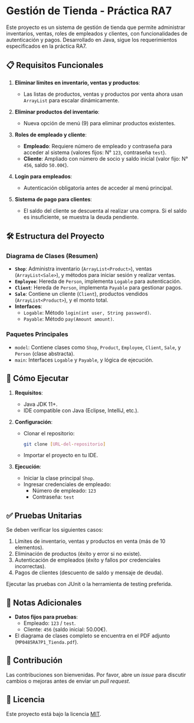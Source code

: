 # Gestión de Tienda - Práctica RA7

Este proyecto es un sistema de gestión de tienda que permite administrar inventarios, ventas, roles de empleados y clientes, con funcionalidades de autenticación y pagos. Desarrollado en Java, sigue los requerimientos especificados en la práctica RA7.

## 📋 Requisitos Funcionales

1. **Eliminar límites en inventario, ventas y productos**:  
   - Las listas de productos, ventas y productos por venta ahora usan `ArrayList` para escalar dinámicamente.

2. **Eliminar productos del inventario**:  
   - Nueva opción de menú (9) para eliminar productos existentes.

3. **Roles de empleado y cliente**:  
   - **Empleado**: Requiere número de empleado y contraseña para acceder al sistema (valores fijos: N° `123`, contraseña `test`).  
   - **Cliente**: Ampliado con número de socio y saldo inicial (valor fijo: N° `456`, saldo `50.00€`).

4. **Login para empleados**:  
   - Autenticación obligatoria antes de acceder al menú principal.

5. **Sistema de pago para clientes**:  
   - El saldo del cliente se descuenta al realizar una compra. Si el saldo es insuficiente, se muestra la deuda pendiente.

## 🛠️ Estructura del Proyecto

### Diagrama de Clases (Resumen)
- **`Shop`**: Administra inventario (`ArrayList<Product>`), ventas (`ArrayList<Sale>`), y métodos para iniciar sesión y realizar ventas.  
- **`Employee`**: Hereda de `Person`, implementa `Logable` para autenticación.  
- **`Client`**: Hereda de `Person`, implementa `Payable` para gestionar pagos.  
- **`Sale`**: Contiene un cliente (`Client`), productos vendidos (`ArrayList<Product>`), y el monto total.  
- **Interfaces**:  
  - `Logable`: Método `login(int user, String password)`.  
  - `Payable`: Método `pay(Amount amount)`.

### Paquetes Principales
- `model`: Contiene clases como `Shop`, `Product`, `Employee`, `Client`, `Sale`, y `Person` (clase abstracta).  
- `main`: Interfaces `Logable` y `Payable`, y lógica de ejecución.

## 🚀 Cómo Ejecutar

1. **Requisitos**:  
   - Java JDK 11+.
   - IDE compatible con Java (Eclipse, IntelliJ, etc.).

2. **Configuración**:  
   - Clonar el repositorio:  
     ```bash
     git clone [URL-del-repositorio]
     ```
   - Importar el proyecto en tu IDE.

3. **Ejecución**:  
   - Iniciar la clase principal `Shop`.  
   - Ingresar credenciales de empleado:  
     - Número de empleado: `123`  
     - Contraseña: `test`

## ✅ Pruebas Unitarias

Se deben verificar los siguientes casos:  
1. Límites de inventario, ventas y productos en venta (más de 10 elementos).  
2. Eliminación de productos (éxito y error si no existe).  
3. Autenticación de empleados (éxito y fallos por credenciales incorrectas).  
4. Pagos de clientes (descuento de saldo y mensaje de deuda).  

Ejecutar las pruebas con JUnit o la herramienta de testing preferida.

## 📝 Notas Adicionales

- **Datos fijos para pruebas**:  
  - Empleado: `123` / `test`.  
  - Cliente: `456` (saldo inicial: 50.00€).  
- El diagrama de clases completo se encuentra en el PDF adjunto (`MP0485RA7P1_Tienda.pdf`).

## 🤝 Contribución

Las contribuciones son bienvenidas. Por favor, abre un *issue* para discutir cambios o mejoras antes de enviar un *pull request*.

## 📄 Licencia

Este proyecto está bajo la licencia [MIT](LICENSE).
